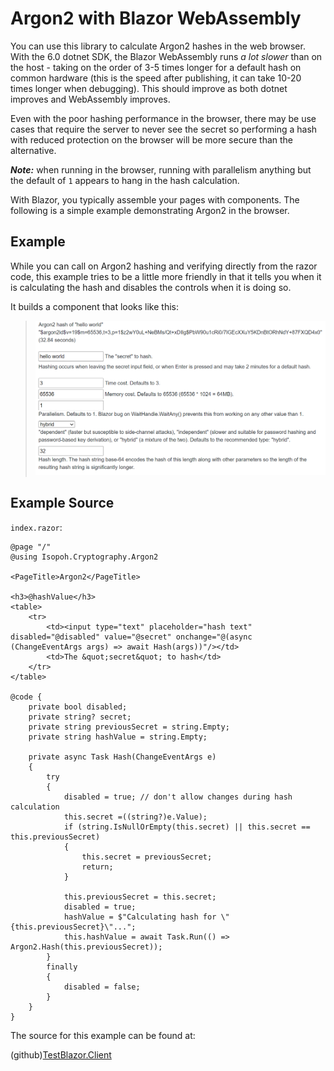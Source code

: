 ﻿# Argon2 with Blazor WebAssembly

You can use this library to calculate Argon2 hashes in the web browser.
With the 6.0 dotnet SDK, the Blazor WebAssembly runs _a lot slower_ than
on the host - taking on the order of 3-5 times longer for a default hash 
on common hardware (this is the speed after publishing, it can take 10-20
times longer when debugging). This should improve as both dotnet improves
and WebAssembly improves.

Even with the poor hashing performance in the browser, there may be use cases
that require the server to never see the secret so performing a hash with
reduced protection on the browser will be more secure than the alternative.

***Note:*** when running in the browser, running with parallelism anything but
the default of `1` appears to hang in the hash calculation.

With Blazor, you typically assemble your pages with components. The following
is a simple example demonstrating Argon2 in the browser.

## Example

While you can call on Argon2 hashing and verifying directly from the razor
code, this example tries to be a little more friendly in that it tells you
when it is calculating the hash and disables the controls when it is doing
so.

It builds a component that looks like this:

> ![HashComponent](../images/HashComponent.PNG)

## Example Source

`index.razor`:
```razor
@page "/"
@using Isopoh.Cryptography.Argon2

<PageTitle>Argon2</PageTitle>

<h3>@hashValue</h3>
<table>
    <tr>
        <td><input type="text" placeholder="hash text" disabled="@disabled" value="@secret" onchange="@(async (ChangeEventArgs args) => await Hash(args))"/></td>
        <td>The &quot;secret&quot; to hash</td>
    </tr>
</table>

@code {
    private bool disabled;
    private string? secret;
    private string previousSecret = string.Empty;
    private string hashValue = string.Empty;

    private async Task Hash(ChangeEventArgs e)
    {
        try
        {
            disabled = true; // don't allow changes during hash calculation
            this.secret =((string?)e.Value);
            if (string.IsNullOrEmpty(this.secret) || this.secret == this.previousSecret)
            {
                this.secret = previousSecret;
                return;
            }

            this.previousSecret = this.secret;
            disabled = true;
            hashValue = $"Calculating hash for \"{this.previousSecret}\"...";
            this.hashValue = await Task.Run(() => Argon2.Hash(this.previousSecret));
        }
        finally
        {
            disabled = false;
        }
    }
}
```

The source for this example can be found at:

(github)[TestBlazor.Client](https://github.com/mheyman/Isopoh.Cryptography.Argon2/blob/master/TestBlazor.Wasm)